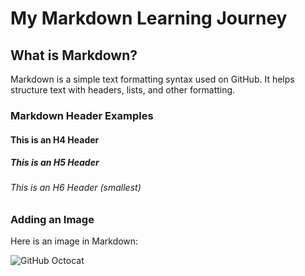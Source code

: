 # My Markdown Learning Journey

## What is Markdown?

Markdown is a simple text formatting syntax used on GitHub. It helps structure text with headers, lists, and other formatting.

### Markdown Header Examples

#### This is an H4 Header
##### This is an H5 Header
###### This is an H6 Header (smallest)

### Adding an Image

Here is an image in Markdown:

![GitHub Octocat](https://octodex.github.com/images/yaktocat.png)
